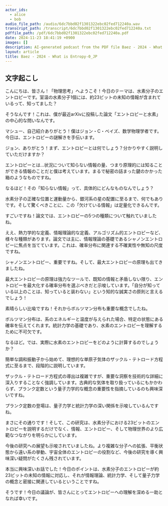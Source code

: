 ```yaml
---
actor_ids:
  - alice
  - bob
audio_file_path: /audio/6dc7bbd02f1301322ebc02fed712240a.wav
transcript_path: /transcript/6dc7bbd02f1301322ebc02fed712240a.txt
pdffile_path: /pdf/6dc7bbd02f1301322ebc02fed712240a.pdf
date: 2024-11-23 18:41:19 +0900
images: []
description: AI-generated podcast from the PDF file Baez - 2024 - What is Entropy-0_JP
layout: article
title: Baez - 2024 - What is Entropy-0_JP
---
```


## 文字起こし
こんにちは、皆さん！「物理思考」へようこそ！今日のテーマは、水素分子のエントロピーです。室温の水素分子1個には、約23ビットの未知の情報が含まれているって、知ってました？

そうなんです！これは、僕が最近arXivに投稿した論文「エントロピーと水素」の中心的な問いなんです。

マシュー、自己紹介ありがとう！僕はジョン・C・ベイズ、数学物理学者です。今日は、エントロピーの謎解きを手伝います。

ジョン、ありがとう！まず、エントロピーとは何でしょう？分かりやすく説明していただけますか？

エントロピーとは…状況について知らない情報の量、つまり原理的には知ることができる情報のことだと僕は考えています。まるで秘密の詰まった鍵のかかった箱のようなものですね。

なるほど！その「知らない情報」って、具体的にどんなものなんでしょう？

水素分子の正確な位置と運動量から、銀河系の星の配置に至るまで、何でもありです。そして驚くべきことに、この「欠けている情報」は定量化できるんです。

すごいですね！論文では、エントロピーの5つの種類について触れていましたね。

ええ、熱力学的な定義、情報理論的な定義、アルゴリズム的エントロピーなど、様々な種類があります。論文では主に、情報理論の基礎であるシャノンエントロピーに焦点を当てています。これは、確率分布に関連する不確実性や無知の尺度ですね。

シャノンエントロピー、重要ですね。そして、最大エントロピーの原理も出てきましたね。

最大エントロピーの原理は強力なツールで、既知の情報と矛盾しない限り、エントロピーを最大化する確率分布を選ぶべきだと示唆しています。「自分が知っている以上のことは、知っていると装わない」という知的な誠実さの原則と言えるでしょう！

素晴らしい比喩ですね！それからボルツマン分布も重要な概念でしたね。

ボルツマン分布は、系のエネルギーと温度が与えられた場合、特定の状態にある確率を伝えてくれます。統計力学の基礎であり、水素のエントロピーを理解するために不可欠です。

なるほど。では、実際に水素のエントロピーをどのように計算するのでしょうか？

簡単な調和振動子から始めて、理想的な単原子気体のザックル・テトロード方程式に至るまで、段階的に説明しています。

ザックル・テトロード方程式の導出は複雑ですが、重要な洞察を技術的な詳細に深入りすることなく強調しています。古典的な気体を取り扱っているにもかかわらず、プランク定数という量子力学的な概念の重要性を指摘しているのも興味深いですね。

プランク定数の登場は、量子力学と統計力学の深い関係を示唆しているんですね。

まさにその通りです！そして、この研究は、水素分子における23ビットのエントロピーを説明するだけでなく、情報、エントロピー、そして物理世界のより広範なつながりを明らかにしています。

今後の研究への展望も示唆されていましたね。より複雑な分子への拡張、平衡状態から遠い系の挙動、宇宙全体のエントロピーの役割など、今後の研究を導く興味深い疑問がたくさん残されています。

本当に興味深いお話でした！今日のポイントは、水素分子のエントロピーが約23ビットの未知の情報に対応し、それが情報理論、統計力学、そして量子力学の概念と密接に関連しているということですね。

そうです！今日の議論が、皆さんにとってエントロピーへの理解を深める一助となれば幸いです。


